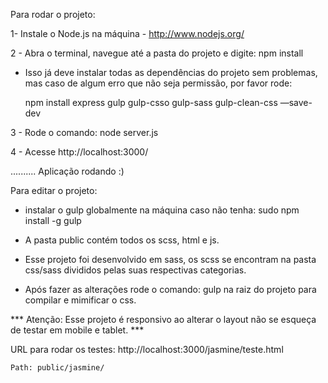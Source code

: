 Para rodar o projeto:


1- Instale o Node.js na máquina - http://www.nodejs.org/

2 - Abra o terminal, navegue até a pasta do projeto e digite: npm install

* Isso já deve instalar todas as dependências do projeto sem problemas, mas caso de algum erro que não seja permissão, por favor rode:

	npm install express gulp gulp-csso gulp-sass gulp-clean-css —save-dev

3 - Rode o comando: node server.js

4 - Acesse http://localhost:3000/


.......... Aplicação rodando :)



Para editar o projeto:


- instalar o gulp globalmente na máquina caso não tenha: sudo npm install -g gulp 

- A pasta public contém todos os scss, html e js. 

- Esse projeto foi desenvolvido em sass, os scss se encontram na pasta css/sass divididos pelas suas respectivas categorias.

- Após fazer as alterações rode o comando: gulp  na raiz do projeto para compilar e mimificar o css.


*** Atenção: Esse projeto é responsivo ao alterar o layout não se esqueça de testar em mobile e tablet. ***


URL para rodar os testes: http://localhost:3000/jasmine/teste.html

	Path: public/jasmine/